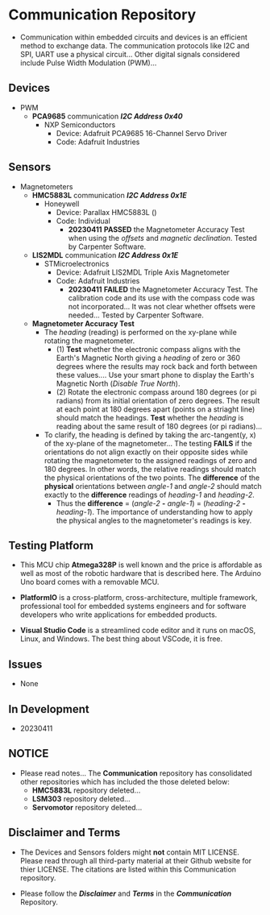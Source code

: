 # Communication Repository

- Communication within embedded circuits and devices is an efficient method to exchange data. The communication protocols like I2C and SPI, UART use a physical circuit... Other digital signals considered include Pulse Width Modulation (PWM)...

## Devices ##

- PWM
    - **PCA9685** communication ***I2C Address 0x40***
        - NXP Semiconductors
            - Device: Adafruit PCA9685 16-Channel Servo Driver
            - Code: Adafruit Industries

## Sensors ##

- Magnetometers
    - **HMC5883L** communication ***I2C Address 0x1E***
        - Honeywell
            - Device: Parallax HMC5883L ()
            - Code: Individual
                - **20230411** **PASSED** the Magnetometer Accuracy Test when using the *offsets* and *magnetic declination*. Tested by Carpenter Software.
    - **LIS2MDL**  communication ***I2C Address 0x1E***
        - STMicroelectronics
            - Device: Adafruit LIS2MDL Triple Axis Magnetometer
            - Code: Adafruit Industries
                - **20230411** **FAILED** the Magnetometer Accuracy Test. The calibration code and its use with the compass code was not incorporated... It was not clear whether offsets were needed... Tested by Carpenter Software. 
    - **Magnetometer Accuracy Test**
        - The *heading* (reading) is performed on the xy-plane while rotating the magnetometer. 
            - (1) **Test** whether the electronic compass aligns with the Earth's Magnetic North giving a *heading* of zero or 360 degrees where the results may rock back and forth between these values.... Use your smart phone to display the Earth's Magnetic North (*Disable True North*).
            - (2) Rotate the electronic compass around 180 degrees (or pi radians) from its initial orientation of zero degrees. The result at each point at 180 degrees apart (points on a striaght line) should match the headings.  **Test** whether the *heading* is reading about the same result of 180 degrees (or pi radians)...
        - To clarify, the heading is defined by taking the arc-tangent(y, x) of the xy-plane of the magnetometer... The testing **FAILS** if the orientations do not align exactly on their opposite sides while rotating the magnetometer to the assigned readings of zero and 180 degrees. In other words, the relative readings should match the physical orientations of the two points. The **difference** of the **physical** orientations between *angle-1* and *angle-2* should match exactly to the **difference** readings of *heading-1* and *heading-2*. 
            - Thus the **difference** = (*angle-2* **-** *angle-1*) = (*heading-2* **-** *heading-1*). The importance of understanding how to apply the physical angles to the magnetometer's readings is key.

## Testing Platform

- This MCU chip **Atmega328P** is well known and the price is affordable as well as most of the robotic hardware that is described here. The Arduino Uno board comes with a removable MCU.

- **PlatformIO** is a cross-platform, cross-architecture, multiple framework, professional tool for embedded systems engineers and for software developers who write applications for embedded products. 

- **Visual Studio Code** is a streamlined code editor and it runs on macOS, Linux, and Windows. The best thing about VSCode, it is free.

## Issues

- None

## In Development

- 20230411

## NOTICE

- Please read notes... The **Communication** repository has consolidated other repositories which has included the those deleted below:
    - **HMC5883L** repository deleted...
    - **LSM303** repository deleted...
    - **Servomotor** repository deleted...

## Disclaimer and Terms

- The Devices and Sensors folders might **not** contain MIT LICENSE. Please read through all third-party material at their Github website for thier LICENSE. The citations are listed within this Communication repository.

- Please follow the ***Disclaimer*** and ***Terms*** in the ***Communication*** Repository.
   
